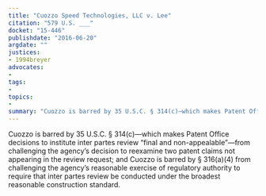 ```yaml
---
title: "Cuozzo Speed Technologies, LLC v. Lee"
citation: "579 U.S. ___"
docket: "15-446"
publishdate: "2016-06-20"
argdate: ""
justices:
- 1994breyer
advocates:
- 
tags:
- 
topics:
- 
summary: "Cuozzo is barred by 35 U.S.C. § 314(c)—which makes Patent Office decisions to institute inter partes review “final and non-appealable”—from challenging the agency’s decision to reexamine two patent claims not appearing in the review request; and Cuozzo is barred by § 316(a)(4) from challenging the agency’s reasonable exercise of regulatory authority to require that inter partes review be conducted under the broadest reasonable construction standard."
---
```

Cuozzo is barred by 35 U.S.C. § 314(c)—which makes Patent Office decisions to institute inter partes review “final and non-appealable”—from challenging the agency’s decision to reexamine two patent claims not appearing in the review request; and Cuozzo is barred by § 316(a)(4) from challenging the agency’s reasonable exercise of regulatory authority to require that inter partes review be conducted under the broadest reasonable construction standard.

